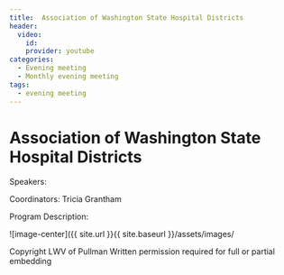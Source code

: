 ```yaml
---
title:  Association of Washington State Hospital Districts
header: 
  video: 
    id:  
    provider: youtube
categories:
  - Evening meeting
  - Monthly evening meeting
tags:
  - evening meeting
---
```


# Association of Washington State Hospital Districts 

Speakers:

Coordinators: Tricia Grantham

Program Description: 


![image-center]({{ site.url }}{{ site.baseurl }}/assets/images/

Copyright LWV of Pullman
Written permission required for full or partial embedding

<!---change the title to whatever you want the post to be titled
change the ID out to the end of the youtube link https://youtu.be/r61ARK4Qv9c -->
